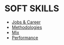 # SOFT SKILLS

- [Jobs & Career](/docs/soft-skills/JOBS.md)
- [Methodologies](/docs/soft-skills/METHODOLOGIES.md)
- [Mix](/docs/soft-skills/MIXED.md)
- [Performance](/docs/soft-skills/PERFORMANCE.md)
